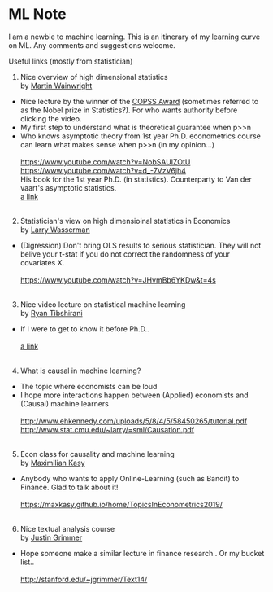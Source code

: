 # ML Note

I am a newbie to machine learning. This is an itinerary of my learning curve on ML. Any comments and suggestions welcome.

Useful links (mostly from statistician)

1) Nice overview of high dimensional statistics <br/> 
by [Martin Wainwright](https://people.eecs.berkeley.edu/~wainwrig/?_ga=2.18494076.435531114.1573686806-1909242507.1563054461) <br/>
- Nice lecture by the winner of the [COPSS Award](https://en.wikipedia.org/wiki/COPSS_Presidents%27_Award) (sometimes referred to as the Nobel prize in Statistics?). For who wants authority before clicking the video.  <br/>
- My first step to understand what is theoretical guarantee when p>>n  <br/>
- Who knows asymptotic theory from 1st year Ph.D. econometrics course can learn what makes sense when p>>n (in my opinion...) <br/> <br/>
https://www.youtube.com/watch?v=NobSAUIZOtU <br/>
https://www.youtube.com/watch?v=d_-7VzV6jh4 <br/>
His book for the 1st year Ph.D. (in statistics). Counterparty to Van der vaart's asymptotic statistics.<br/>
[a link](https://www.amazon.com/gp/product/1108498027/ref=dbs_a_def_rwt_bibl_vppi_i0) <br/> <br/>

2) Statistician's view on high dimensioinal statistics in Economics <br/>
by [Larry Wasserman](http://www.stat.cmu.edu/~larry/) <br/>
- (Digression) Don't bring OLS results to serious statistician. They will not belive your t-stat if you do not correct the randomness of your covariates X. <br/> <br/>
https://www.youtube.com/watch?v=JHvmBb6YKDw&t=4s <br/> <br/>

3) Nice video lecture on statistical machine learning<br/>
by [Ryan Tibshirani](http://www.stat.cmu.edu/~ryantibs/statml/)<br/>
- If I were to get to know it before Ph.D.. <br/> <br/>
[a link](http://www.stat.cmu.edu/~ryantibs/statml/) <br/> <br/>

4) What is causal in machine learning?<br/>
- The topic where economists can be loud <br/>
- I hope more interactions happen between (Applied) economists and (Causal) machine learners <br/> <br/>
http://www.ehkennedy.com/uploads/5/8/4/5/58450265/tutorial.pdf <br/>
http://www.stat.cmu.edu/~larry/=sml/Causation.pdf <br/> <br/>

5) Econ class for causality and machine learning <br/>
by [Maximilian Kasy](https://maxkasy.github.io/) <br/>
- Anybody who wants to apply Online-Learning (such as Bandit) to Finance. Glad to talk about it! <br/> <br/>
https://maxkasy.github.io/home/TopicsInEconometrics2019/ <br/> <br/>

6) Nice textual analysis course <br/>
by [Justin Grimmer](https://www.justingrimmer.org/) <br/>
- Hope someone make a similar lecture in finance research.. Or my bucket list.. <br/> <br/>
http://stanford.edu/~jgrimmer/Text14/ 
